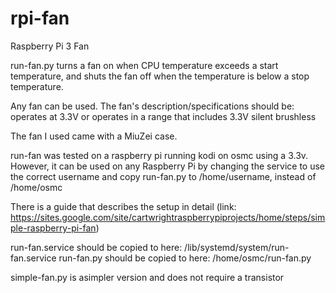 # rpi-fan
Raspberry Pi 3 Fan 

run-fan.py turns a fan on when CPU temperature exceeds a start temperature, and shuts the fan off when the temperature is below a stop temperature.

Any fan can be used. The fan's description/specifications should be:
  operates at 3.3V or operates in a range that includes 3.3V
  silent
  brushless

The fan I used came with a MiuZei case.

run-fan was tested on a raspberry pi running kodi on osmc using a 3.3v. However, it can be used on any Raspberry Pi by changing the service to use the correct username and copy run-fan.py to /home/username, instead of /home/osmc

There is a guide that describes the setup in detail (link: https://sites.google.com/site/cartwrightraspberrypiprojects/home/steps/simple-raspberry-pi-fan)

run-fan.service should be copied to here: /lib/systemd/system/run-fan.service
run-fan.py should be copied to here: /home/osmc/run-fan.py

simple-fan.py is asimpler version and does not require a transistor
